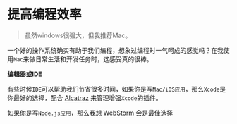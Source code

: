 # 提高编程效率

> 虽然windows很强大，但我推荐Mac。

一个好的操作系统确实有助于我们编程，想象过编程时一气呵成的感觉吗？在我使用`Mac`来做日常生活和开发任务时，这感受真的很棒。

**编辑器或IDE**

有些时候`IDE`可以帮助我们节省很多时间，如果你是写`Mac/iOS应用`，那么`Xcode`是你最好的选择，配合 [Alcatraz](https://github.com/alcatraz/Alcatraz) 来管理增强`Xcode`的插件。



如果你是写`Node.js应用`，那么我想 [WebStorm](https://www.jetbrains.com/webstorm/) 会是最佳选择
